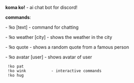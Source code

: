 <b>koma ko!</b> - ai chat bot for discord!


<b>commands</b>:
<p>- !ko [text]         - command for chatting</p>
<p>- !ko weather [city] - shows the weather in the city</p>
<p>- !ko quote          - shows a random quote from a famous person</p>
<p>- !ko avatar [user]  - shows avatar of user
    
     !ko pat
     !ko wink           - interactive commands
     !ko hug
